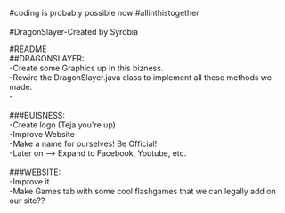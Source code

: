 #coding is probably possible now #allinthistogether
<br>
<br>
#DragonSlayer-Created by Syrobia
<p>
#README</br>
##DRAGONSLAYER:</br>
-Create some Graphics up in this bizness.</br>
-Rewire the DragonSlayer.java class to implement all these methods we made.<br>
-</br>
</br>
###BUISNESS:</br>
-Create logo (Teja you're up)</br>
-Improve Website</br>
-Make a name for ourselves! Be Official!</br>
-Later on --> Expand to Facebook, Youtube, etc.</br>
</br>
###WEBSITE:</br>
-Improve it</br>
-Make Games tab with some cool flashgames that we can legally add on our site??</br>

